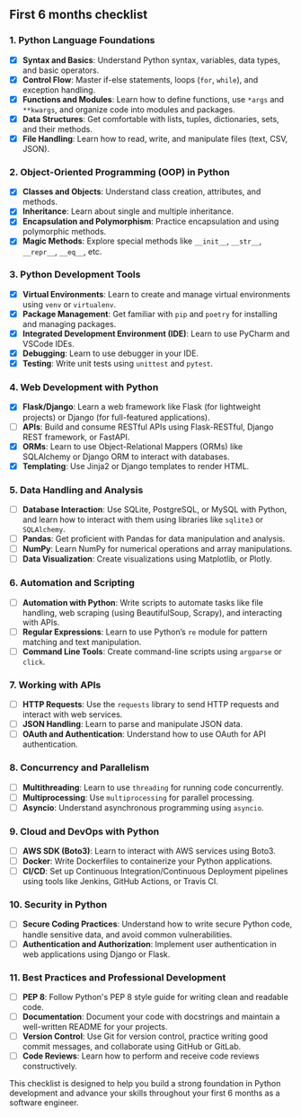 ## First 6 months checklist
### 1. **Python Language Foundations**
   - [x] **Syntax and Basics**: Understand Python syntax, variables, data types, and basic operators.
   - [x] **Control Flow**: Master if-else statements, loops (`for`, `while`), and exception handling.
   - [x] **Functions and Modules**: Learn how to define functions, use `*args` and `**kwargs`, and organize code into modules and packages.
   - [x] **Data Structures**: Get comfortable with lists, tuples, dictionaries, sets, and their methods.
   - [x] **File Handling**: Learn how to read, write, and manipulate files (text, CSV, JSON).

### 2. **Object-Oriented Programming (OOP) in Python**
   - [x] **Classes and Objects**: Understand class creation, attributes, and methods.
   - [x] **Inheritance**: Learn about single and multiple inheritance.
   - [x] **Encapsulation and Polymorphism**: Practice encapsulation and using polymorphic methods.
   - [x] **Magic Methods**: Explore special methods like `__init__`, `__str__`, `__repr__`, `__eq__`, etc.

### 3. **Python Development Tools**
   - [x] **Virtual Environments**: Learn to create and manage virtual environments using `venv` or `virtualenv`.
   - [x] **Package Management**: Get familiar with `pip` and `poetry` for installing and managing packages.
   - [x] **Integrated Development Environment (IDE)**: Learn to use PyCharm and VSCode IDEs.
   - [x] **Debugging**: Learn to use debugger in your IDE.
   - [x] **Testing**: Write unit tests using `unittest` and `pytest`.

### 4. **Web Development with Python**
   - [x] **Flask/Django**: Learn a web framework like Flask (for lightweight projects) or Django (for full-featured applications).
   - [ ] **APIs**: Build and consume RESTful APIs using Flask-RESTful, Django REST framework, or FastAPI.
   - [x] **ORMs**: Learn to use Object-Relational Mappers (ORMs) like SQLAlchemy or Django ORM to interact with databases.
   - [x] **Templating**: Use Jinja2 or Django templates to render HTML.

### 5. **Data Handling and Analysis**
   - [ ] **Database Interaction**: Use SQLite, PostgreSQL, or MySQL with Python, and learn how to interact with them using libraries like `sqlite3` or `SQLAlchemy`.
   - [ ] **Pandas**: Get proficient with Pandas for data manipulation and analysis.
   - [ ] **NumPy**: Learn NumPy for numerical operations and array manipulations.
   - [ ] **Data Visualization**: Create visualizations using Matplotlib, or Plotly.

### 6. **Automation and Scripting**
   - [ ] **Automation with Python**: Write scripts to automate tasks like file handling, web scraping (using BeautifulSoup, Scrapy), and interacting with APIs.
   - [ ] **Regular Expressions**: Learn to use Python’s `re` module for pattern matching and text manipulation.
   - [ ] **Command Line Tools**: Create command-line scripts using `argparse` or `click`.

### 7. **Working with APIs**
   - [ ] **HTTP Requests**: Use the `requests` library to send HTTP requests and interact with web services.
   - [ ] **JSON Handling**: Learn to parse and manipulate JSON data.
   - [ ] **OAuth and Authentication**: Understand how to use OAuth for API authentication.

### 8. **Concurrency and Parallelism**
   - [ ] **Multithreading**: Learn to use `threading` for running code concurrently.
   - [ ] **Multiprocessing**: Use `multiprocessing` for parallel processing.
   - [ ] **Asyncio**: Understand asynchronous programming using `asyncio`.

### 9. **Cloud and DevOps with Python**
   - [ ] **AWS SDK (Boto3)**: Learn to interact with AWS services using Boto3.
   - [ ] **Docker**: Write Dockerfiles to containerize your Python applications.
   - [ ] **CI/CD**: Set up Continuous Integration/Continuous Deployment pipelines using tools like Jenkins, GitHub Actions, or Travis CI.

### 10. **Security in Python**
   - [ ] **Secure Coding Practices**: Understand how to write secure Python code, handle sensitive data, and avoid common vulnerabilities.
   - [ ] **Authentication and Authorization**: Implement user authentication in web applications using Django or Flask.

### 11. **Best Practices and Professional Development**
   - [ ] **PEP 8**: Follow Python's PEP 8 style guide for writing clean and readable code.
   - [ ] **Documentation**: Document your code with docstrings and maintain a well-written README for your projects.
   - [ ] **Version Control**: Use Git for version control, practice writing good commit messages, and collaborate using GitHub or GitLab.
   - [ ] **Code Reviews**: Learn how to perform and receive code reviews constructively.

This checklist is designed to help you build a strong foundation in Python development and advance your skills throughout your first 6 months as a software engineer.
